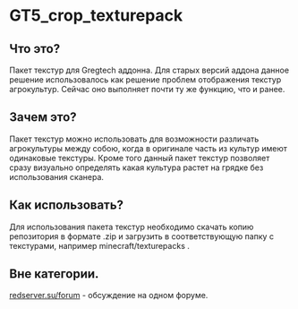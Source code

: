 # GT5_crop_texturepack

## Что это?
Пакет текстур для Gregtech аддонна. Для старых версий аддона данное решение использовалось как решение проблем отображения текстур агрокультур. Сейчас оно выполняет почти ту же функцию, что и ранее.

## Зачем это?
Пакет текстур можно использовать для возможности различать агрокультуры между собою, когда в оригинале часть из культур имеют одинаковые текстуры. Кроме того данный пакет текстур позволяет сразу визуально определять какая культура растет на грядке без использования сканера.

## Как использовать?
Для использования пакета текстур необходимо скачать копию репозитория в формате .zip и загрузить в соответствующую папку с текстурами, например minecraft/texturepacks .

## Вне категории.
[redserver.su/forum](https://redserver.su/forum/topic/23978-reshenie-problemy-otobrazheniya-tekstur-kultur/) - обсуждение на одном форуме.
